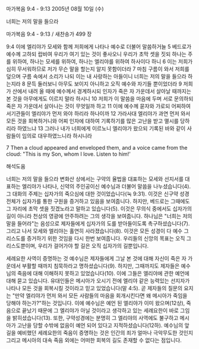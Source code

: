 마가복음 9:4 - 9:13 
2005년 08월 10일 (수)

너희는 저의 말을 들으라



마가복음 9:4 - 9:13 / 새찬송가 499 장


9:4 이에 엘리야가 모세와 함께 저희에게 나타나 예수로 더불어 말씀하거늘 5 베드로가 예수께 고하되 랍비여 우리가 여기 있는 것이 좋사오니 우리가 초막 셋을 짓되 하나는 주를 위하여, 하나는 모세를 위하여, 하나는 엘리야를 위하여 하사이다 하니 6 이는 저희가 심히 무서워하므로 저가 무슨 말을 할는지 알지 못함이더라 7 마침 구름이 와서 저희를 덮으며 구름 속에서 소리가 나되 이는 내 사랑하는 아들이니 너희는 저의 말을 들으라 하는지라 8 문득 둘러보니 아무도 보이지 아니하고 오직 예수와 자기들 뿐이었더라 9 저희가 산에서 내려 올 때에 예수께서 경계하시되 인자가 죽은 자 가운데서 살아날 때까지는 본 것을 아무에게도 이르지 말라 하시니 10 저희가 이 말씀을 마음에 두며 서로 문의하되 죽은 자 가운데서 살아나는 것이 무엇일까 하고 11 이에 예수께 묻자와 가로되 어찌하여 서기관들이 엘리야가 먼저 와야 하리라 하나이까 12 가라사대 엘리야가 과연 먼저 와서 모든 것을 회복하거니와 어찌 인자에 대하여 기록하기를 많은 고난을 받고 멸시를 당하리라 하였느냐 13 그러나 내가 너희에게 이르노니 엘리야가 왔으되 기록된 바와 같이 사람들이 임의로 대우하였느니라 하시니라

7 Then a cloud appeared and enveloped them, and a voice came from the cloud: "This is my Son, whom I love. Listen to him!'

해석도움





너희는 저의 말을 들으라
변화산 상에서는 구약의 율법을 대표하는 모세와 선지서를 대표하는 엘리야가 나타나, 신약의 주인공이신 예수님과 더불어 말씀을 나누셨습니다(4). 그 대화의 주제는 십자가의 죽으심에 대한 것이었습니다(눅 9:31). 이것은 신구약 성경 전체가 십자가를 통한 구원을 증거하고 있음을 보여줍니다. 하지만, 베드로는 그때에도 그 자리에 초막 셋을 짓겠노라고 말하고 있습니다(5). 이것은 무의식 중에서도 십자가의 길이 아니라 천상의 영광에 안주하려는 그의 생각을 보여줍니다. 하나님은 "너희는 저의 말을 들어라"는 음성으로 제자들에게 십자가의 도를 받아들이도록 촉구하셨습니다(7). 그리고 나서 모세와 엘리야는 홀연히 사라졌습니다(8). 이것은 모든 성경이 다 예수 그리스도를 증거하기 위한 것임을 다시 한번 보여줍니다. 우리들의 신앙의 목표는 오직 그리스도뿐이며, 우리가 걸어가야 할 길은 오직 십자가의 길뿐입니다.

세례요한 사역이 증명하는 것
예수님은 제자들에게 그날 본 것에 대해 자신이 죽은 자 가운데서 부활할 때까지 침묵하라고 명하셨습니다(9). 하지만, 그때까지도 제자들은 예수님의 죽음에 대해 이해하지 못하고 있었습니다(10). 이에 그들은 엘리야에 관한 예언에 대해 묻고 있습니다. 유대인들은 메시아가 오시기 전에 엘리야 같은 능력있는 선지자가 나타나 모든 것을 회복시킬 것이라고 믿고 있었습니다(말 4:5). 곧 제자들의 질문의 요지는 "만약 엘리야가 먼저 와서 모든 사람들의 마음을 회개시킨다면 왜 메시아가 죽임을 당해야 하는가?"하는 것입니다. 이에 예수님은 예언 된 엘리야가 이미 왔으며(12상), 죽음으로 끝났기 때문에 그 엘리야가 아닐 것이라고 생각하고 있는 세례요한이 바로 그임을 밝히셨습니다(13). 또한, 구약성경에는 분명히 그 엘리야의 사역에도 불구하고 메시아가 고난을 당할 수밖에 없음이 예언 되어 있다고 지적하셨습니다(12하). 예수님의 앞길을 예비했던 세례요한의 죽음이 증명하는 것은 인간의 죄가 얼마나 극악무도한 것인지 그리고 메시아의 대속 죽음 외에는 어떠한 회복의 길도 존재할 수 없다는 점입니다.